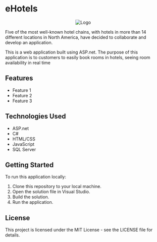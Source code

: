<!DOCTYPE html>
<html>
<head>
  <meta charset="UTF-8">
</head>
<body>
  <h1>eHotels</h1>
  
  <p align="center">
  <img src="https://user-images.githubusercontent.com/96390957/223788947-801f2c13-d86d-4009-b1b5-0defa436147b.png?raw=true" alt="Logo"/>
</p>

  <p>Five of the most well-known hotel chains, with hotels in more than 14 different locations in North America, have decided to collaborate and develop an application.</p>
  <p>This is a web application built using ASP.net. The purpose of this application is to customers to easily book rooms in hotels, seeing room availability in real time</p>

  <h2>Features</h2>
  <ul>
    <li>Feature 1</li>
    <li>Feature 2</li>
    <li>Feature 3</li>
  </ul>

  <h2>Technologies Used</h2>
  <ul>
    <li>ASP.net</li>
    <li>C#</li>
    <li>HTML/CSS</li>
    <li>JavaScript</li>
    <li>SQL Server</li>
  </ul>

  <h2>Getting Started</h2>
  <p>To run this application locally:</p>
  <ol>
    <li>Clone this repository to your local machine.</li>
    <li>Open the solution file in Visual Studio.</li>
    <li>Build the solution.</li>
    <li>Run the application.</li>
  </ol>

  <h2>License</h2>
  <p>This project is licensed under the MIT License - see the LICENSE file for details.</p>
</body>
</html>


